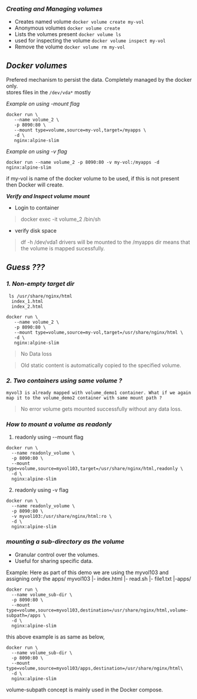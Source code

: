 ### ***Creating and Managing volumes***

* Creates named volume `docker volume create my-vol`
* Anonymous volumes `docker volume create`
* Lists the volumes present `docker volume ls`
* used for inspecting the volume `docker volume inspect my-vol`
* Remove the volume `docker volume rm my-vol`

## ***Docker volumes***
Prefered mechanism to persist the data. Completely managed by the docker only. \
stores files in the `/dev/vda*` mostly

*Example on using -mount flag*
```
docker run \
   --name volume_2 \
   -p 8090:80 \
   --mount type=volume,source=my-vol,target=/myapps \
   -d \
   nginx:alpine-slim
```
*Example on using -v flag*
```
docker run --name volume_2 -p 8090:80 -v my-vol:/myapps -d nginx:alpine-slim 
```
if my-vol is name of the docker volume to be used, if this is not present \
then Docker will create. 

***Verify and Inspect volume mount***
* Login to container
>  docker exec -it volume_2 /bin/sh
* verify disk space
>  df -h
/dev/vda1 drivers will be mounted to the /myapps dir means that the volume is mapped sucessfully.


## ***Guess ???***
### *1. Non-empty target dir*

```
 ls /usr/share/nginx/html
  index_1.html
  index_2.html

docker run \
   --name volume_2 \
   -p 8090:80 \
   --mount type=volume,source=my-vol,target=/usr/share/nginx/html \
   -d \
   nginx:alpine-slim
```
> No Data loss

> Old static content is automatically copied to the specified volume.

### *2. Two containers using same volume ?*

`myvol3 is already mapped with volume_demo1 container. What if we again map it to the volume_demo2 container with same mount path ?`
 > No error volume gets mounted successfully without any data loss.


### ***How to mount a volume as readonly***

1. readonly using --mount flag
```
docker run \
  --name readonly_volume \
  -p 8090:80 \
  --mount type=volume,source=myvol103,target=/usr/share/nginx/html,readonly \
  -d \
  nginx:alpine-slim
```

2. readonly using -v flag
```
docker run \
  --name readonly_volume \
  -p 8090:80 \
  -v myvol103:/usr/share/nginx/html:ro \
  -d \
  nginx:alpine-slim
```

### ***mounting a sub-directory as the volume***
* Granular control over the volumes.
* Useful for sharing specific data.

Example: 
Here as part of this demo we are using the myvol103 and assigning only the apps/ 
myvol103
  |- index.html
  |- read.sh
  |- file1.txt
  |-apps/   
```
docker run \
  --name volume_sub-dir \
  -p 8090:80 \
  --mount type=volume,source=myvol103,destination=/usr/share/nginx/html,volume-subpath=/apps \
  -d \
  nginx:alpine-slim
``` 
this above example is as same as below,
```
docker run \
  --name volume_sub-dir \
  -p 8090:80 \
  --mount type=volume,source=myvol103/apps,destination=/usr/share/nginx/html\
  -d \
  nginx:alpine-slim
``` 
volume-subpath concept is mainly used in the Docker compose.

